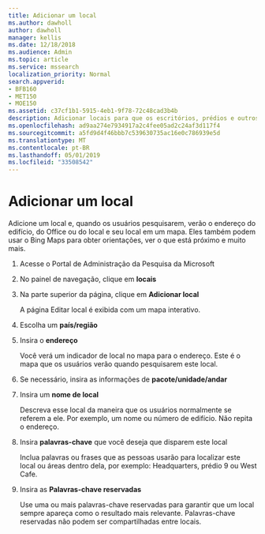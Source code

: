 ```yaml
---
title: Adicionar um local
ms.author: dawholl
author: dawholl
manager: kellis
ms.date: 12/18/2018
ms.audience: Admin
ms.topic: article
ms.service: mssearch
localization_priority: Normal
search.appverid:
- BFB160
- MET150
- MOE150
ms.assetid: c37cf1b1-5915-4eb1-9f78-72c48cad3b4b
description: Adicionar locais para que os escritórios, prédios e outros espaços de trabalho da sua organização apareçam nos resultados do trabalho de pesquisa da Microsoft
ms.openlocfilehash: ad9aa274e7934917a2c4fee05ad2c24af3d117f4
ms.sourcegitcommit: a5fd9d4f46bbb7c539630735ac16e0c786939e5d
ms.translationtype: MT
ms.contentlocale: pt-BR
ms.lasthandoff: 05/01/2019
ms.locfileid: "33508542"
---
```

# <a name="add-a-location"></a>Adicionar um local

Adicione um local e, quando os usuários pesquisarem, verão o endereço do edifício, do Office ou do local e seu local em um mapa. Eles também podem usar o Bing Maps para obter orientações, ver o que está próximo e muito mais.
  
1. Acesse o Portal de Administração da Pesquisa da Microsoft
    
2. No painel de navegação, clique em **locais**
    
3. Na parte superior da página, clique em **Adicionar local**
    
    A página Editar local é exibida com um mapa interativo.
    
4. Escolha um **país/região**
    
5. Insira o **endereço**
    
    Você verá um indicador de local no mapa para o endereço. Este é o mapa que os usuários verão quando pesquisarem este local.
    
6. Se necessário, insira as informações de **pacote/unidade/andar** 
    
7. Insira um **nome de local**
    
    Descreva esse local da maneira que os usuários normalmente se referem a ele. Por exemplo, um nome ou número de edifício. Não repita o endereço.
    
8. Insira **palavras-chave** que você deseja que disparem este local 
    
    Inclua palavras ou frases que as pessoas usarão para localizar este local ou áreas dentro dela, por exemplo: Headquarters, prédio 9 ou West Cafe.
    
9. Insira as **Palavras-chave reservadas**
    
    Use uma ou mais palavras-chave reservadas para garantir que um local sempre apareça como o resultado mais relevante. Palavras-chave reservadas não podem ser compartilhadas entre locais.

  

